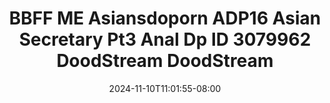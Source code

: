 --- 
title: "BBFF ME  Asiansdoporn  ADP16 Asian Secretary Pt3 Anal Dp ID 3079962  DoodStream  DoodStream"
description: "download  video bokep BBFF ME  Asiansdoporn  ADP16 Asian Secretary Pt3 Anal Dp ID 3079962  DoodStream  DoodStream tiktok full vidio terbaru"
date: 2024-11-10T11:01:55-08:00
file_code: "nki9fsx37aix"
draft: false
cover: "q016u8eh93rejeru.jpg"
tags: ["BBFF", "Asiansdoporn", "Asian", "Secretary", "Anal", "DoodStream", "DoodStream", "bokep-indo", "bokep-viral", "bokep-ig"]
length: 1485
fld_id: "1483176"
foldername: "Asiansdoporn 1"
categories: ["Asiansdoporn 1"]
views: 0
---